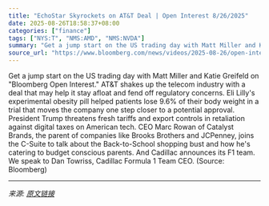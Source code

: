 ```yaml
---
title: "EchoStar Skyrockets on AT&T Deal | Open Interest 8/26/2025"
date: 2025-08-26T18:58:37+08:00
categories: ["finance"]
tags: ["NYS:T", "NMS:AMD", "NMS:NVDA"]
summary: "Get a jump start on the US trading day with Matt Miller and Katie Greifeld on \"Bloomberg Open Interest.\" AT&amp;T shakes up the telecom industry with a deal that may help it stay afloat and fend off r"
source_url: "https://www.bloomberg.com/news/videos/2025-08-26/open-interest-8-26-2025-video"
---
```


Get a jump start on the US trading day with Matt Miller and Katie Greifeld on "Bloomberg Open Interest." AT&amp;T shakes up the telecom industry with a deal that may help it stay afloat and fend off regulatory concerns. Eli Lilly's experimental obesity pill helped patients lose 9.6% of their body weight in a trial that moves the company one step closer to a potential approval. President Trump threatens fresh tariffs and export controls in retaliation against digital taxes on American tech. CEO Marc Rowan of Catalyst Brands, the parent of companies like Brooks Brothers and JCPenney, joins the C-Suite to talk about the Back-to-School shopping bust and how he's catering to budget conscious parents. And Cadillac announces its F1 team. We speak to Dan Towriss, Cadillac Formula 1 Team CEO. (Source: Bloomberg)

---

*来源: [原文链接](https://www.bloomberg.com/news/videos/2025-08-26/open-interest-8-26-2025-video)*
